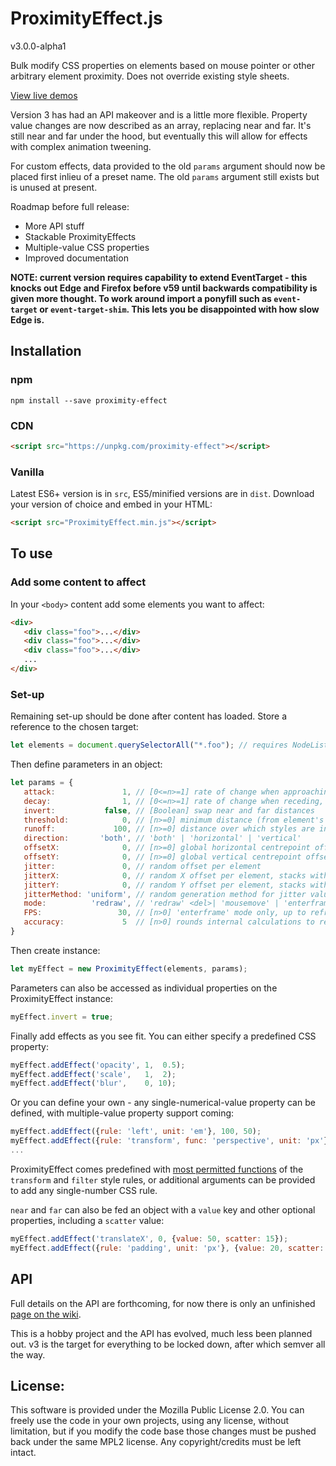 # ProximityEffect.js

v3.0.0-alpha1

Bulk modify CSS properties on elements based on mouse pointer or other arbitrary element proximity. Does not override existing style sheets.

[View live demos](http://lab.adasha.com/proximity-effect)


Version 3 has had an API makeover and is a little more flexible. Property value changes are now described as an array, replacing near and far. It's still near and far under the hood, but eventually this will allow for effects with complex animation tweening.

For custom effects, data provided to the old `params` argument should now be placed first inlieu of a preset name. The old `params` argument still exists but is unused at present.

Roadmap before full release:
- More API stuff
- Stackable ProximityEffects
- Multiple-value CSS properties
- Improved documentation

**NOTE: current version requires capability to extend EventTarget - this knocks out Edge and Firefox before v59 until backwards compatibility is given more thought. To work around import a ponyfill such as `event-target` or `event-target-shim`. This lets you be disappointed with how slow Edge is.**

## Installation

### npm

```
npm install --save proximity-effect
```

### CDN
```html
<script src="https://unpkg.com/proximity-effect"></script>
```

### Vanilla
Latest ES6+ version is in `src`, ES5/minified versions are in `dist`. Download your version of choice and embed in your HTML:
```html
<script src="ProximityEffect.min.js"></script>
```

## To use


### Add some content to affect
In your `<body>` content add some elements you want to affect:
```html
<div>
   <div class="foo">...</div>
   <div class="foo">...</div>
   <div class="foo">...</div>
   ...
</div>
```

### Set-up
Remaining set-up should be done after content has loaded. Store a reference to the chosen target:
```javascript
let elements = document.querySelectorAll("*.foo"); // requires NodeList
```

Then define parameters in an object:
```javascript
let params = {
   attack:               1, // [0<=n>=1] rate of change when approaching, 1=full speed 0=no movement
   decay:                1, // [0<=n>=1] rate of change when receding, 1=full speed 0=no movement
   invert:           false, // [Boolean] swap near and far distances
   threshold:            0, // [n>=0] minimum distance (from element's mathematical centre) before effect starts
   runoff:             100, // [n>=0] distance over which styles are interpolated
   direction:       'both', // 'both' | 'horizontal' | 'vertical'
   offsetX:              0, // [n>=0] global horizontal centrepoint offset
   offsetY:              0, // [n>=0] global vertical centrepoint offset
   jitter:               0, // random offset per element
   jitterX:              0, // random X offset per element, stacks with jitter
   jitterY:              0, // random Y offset per element, stacks with jitter
   jitterMethod: 'uniform', // random generation method for jitter values
   mode:          'redraw', // 'redraw' <del>| 'mousemove' | 'enterframe'</del>
   FPS:                 30, // [n>0] 'enterframe' mode only, up to refresh rate
   accuracy:             5  // [n>0] rounds internal calculations to reduce CPU load
}
```

Then create instance:
```javascript
let myEffect = new ProximityEffect(elements, params);
```

Parameters can also be accessed as individual properties on the ProximityEffect instance:
```javascript
myEffect.invert = true;
```

Finally add effects as you see fit. You can either specify a predefined CSS property:

```javascript
myEffect.addEffect('opacity', 1,  0.5);
myEffect.addEffect('scale',   1,  2);
myEffect.addEffect('blur',    0, 10);
```

Or you can define your own - any single-numerical-value property can be defined, with multiple-value property support coming:

```javascript
myEffect.addEffect({rule: 'left', unit: 'em'}, 100, 50);
myEffect.addEffect({rule: 'transform', func: 'perspective', unit: 'px'},  100, 50);
...
```

ProximityEffect comes predefined with [most permitted functions](https://github.com/Adasha/proximity-effect/wiki/API-reference#supported-effects) of the `transform` and `filter` style rules, or additional arguments can be provided to add any single-number CSS rule.

`near` and `far` can also be fed an object with a `value` key and other optional properties, including a `scatter` value:

```javascript
myEffect.addEffect('translateX', 0, {value: 50, scatter: 15});
myEffect.addEffect({rule: 'padding', unit: 'px'}, {value: 20, scatter: 30}, {value: 100, scatter: 50});
```

## API
Full details on the API are forthcoming, for now there is only an unfinished [page on the wiki](https://github.com/Adasha/proximity-effect/wiki/API-reference).

This is a hobby project and the API has evolved, much less been planned out. v3 is the target for everything to be locked down, after which semver all the way.


## License:

This software is provided under the Mozilla Public License 2.0. You can freely use the code in your own projects, using any license, without limitation, but if you modify the code base those changes must be pushed back under the same MPL2 license. Any copyright/credits must be left intact.
